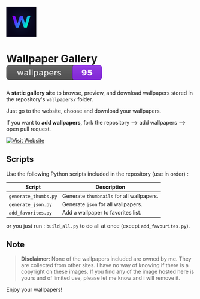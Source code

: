<p>
  <img src="assets/icon.png" alt="Site Icon" width="80" />
</p>

# Wallpaper Gallery <img src="json/badge.svg" alt="(wallpaper-count)">

A **static gallery site** to browse, preview, and download wallpapers stored in the repository's `wallpapers/` folder.

Just go to the website, choose and download your wallpapers.

If you want to **add wallpapers**, fork the repository --> add wallpapers --> open pull request.

<p>
  <a href="https://fahim-foysal-097.github.io/wallpapers/" target="_blank">
    <img src="https://img.shields.io/badge/Visit%20Website-Click%20Here-blue?style=for-the-badge&logo=google-chrome" alt="Visit Website"/>
  </a>
</p>

## Scripts

Use the following Python scripts included in the repository (use in order) :

| Script               | Description                               |
| -------------------- | ----------------------------------------- |
| `generate_thumbs.py` | Generate `thumbnails` for all wallpapers. |
| `generate_json.py`   | Generate `json` for all wallpapers.       |
| `add_favorites.py`   | Add a wallpaper to favorites list.        |

or you just run :
`build_all.py` to do all at once (except `add_favourites.py`).

## Note

> **Disclaimer:** None of the wallpapers included are owned by me. They are collected from other sites. I have no way of knowing if there is a copyright on these images. If you find any of the image hosted here is yours and of limited use, please let me know and i will remove it.

Enjoy your wallpapers!

